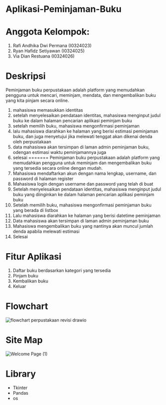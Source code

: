 # Aplikasi-Peminjaman-Buku
# Anggota Kelompok:
1. Rafi Andhika Dwi Permana (I0324023)
2. Ryan Hafidz Setiyawan (I0324025)
3. Via Dian Restuana (I0324026)
# Deskripsi
Peminjaman buku perpustakaan adalah platform yang memudahkan pengguna untuk mencari, meminjam, mendata, dan mengembalikan buku yang kita pinjam secara online.
1. mahasiswa memasukkan identitas
2. setelah menyelesaikan pendataan identitas, mahasiswa menginput judul buku ke dalam halaman pencarian aplikasi peminjam buku
3. setelah memilih buku, mahasiswa mengonfirmasi peminjaman
4. lalu mahasiswa diarahkan ke halaman yang berisi estimasi peminjaman buku, dan juga menyetujui jika melewati tenggat akan dikenai denda oleh perpustakaan
5. data mahasiswa akan tersimpan di laman admin peminjaman buku, odengan estimasi waktu peminjamannya juga
6. selesai
=======
Peminjaman buku perpustakaan adalah platform yang memudahkan pengguna untuk meminjam dan mengembalikan buku yang tersedia secara online dengan mudah.
1. Mahasiswa mendaftarkan akun dengan nama lengkap, username, dan password di halaman register
2. Mahasiswa login dengan username dan password yang telah di buat
3. Setelah menyelesaikan pendataan identitas, mahasiswa menginput judul buku yang diinginkan ke dalam halaman pencarian aplikasi peminjam buku
4. Setelah memilih buku, mahasiswa mengonfirmasi peminjaman buku yang berada di listbox
5. Lalu mahasiswa diarahkan ke halaman yang berisi datetime peminjaman
6. Data mahasiswa akan tersimpan di laman admin peminjaman buku
7. Mahasiswa mengembalikan buku yang nantinya akan muncul jumlah denda apabila melewati estimasi
8. Selesai
# Fitur Aplikasi
1. Daftar buku berdasarkan kategori yang tersedia
2. Pinjam buku
3. Kembalikan buku
4. Keluar
# Flowchart
![flowchart perpustakaan revisi drawio](https://github.com/user-attachments/assets/b0b140e2-3a52-4ca5-a58d-e9d61f9c3119)
# Site Map
![Welcome Page (1)](https://github.com/user-attachments/assets/39dc2f3f-8a2d-48ef-926d-5b2010ac7f63)
# Library
- Tkinter
- Pandas
- os

